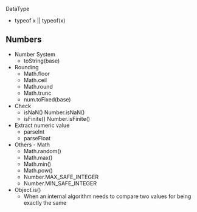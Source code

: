 DataType
+ typeof x || typeof(x)
## Numbers
+ Number System
	+ toString(base)
+ Rounding
	+ Math.floor
	+ Math.ceil
	+ Math.round
	+ Math.trunc
	+ num.toFixed(base)
+ Check
	+ isNaN() Number.isNaN()
	+ isFinite() Number.isFinite()
+ Extract numeric value
	+ parseInt 
	+ parseFloat
+ Others - Math
	+ Math.random()
	+ Math.max()
	+ Math.min()
	+ Math.pow()
	+ Number.MAX_SAFE_INTEGER
	+ Number.MIN_SAFE_INTEGER
+ Object.is()
	+ When an internal algorithm needs to compare two values for being exactly the same